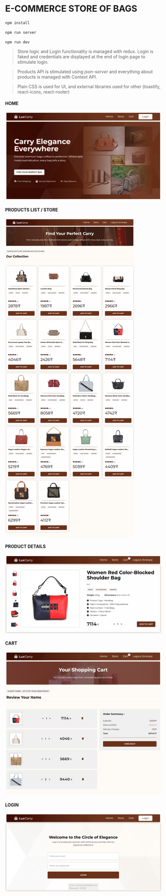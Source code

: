 # E-COMMERCE STORE OF BAGS

`npm install`

`npm run server`

`npm run dev`

> Store logic and Login functionality is managed with redux. Login is faked and credentials are displayed at the end of login page to stimulate login.

> Products API is stimulated using _json-server_ and everything about products is managed with Context API.

> Plain CSS is used for UI, and external libraries used for other (toastify, react-icons, react-router)

#### HOME

![alt text](/public/SCREENSHOTS/HOME_SNAPSHOT.png)

#### PRODUCTS LIST / STORE

![alt text](/public/SCREENSHOTS/PRODUCTS_SNAPSHOT.png)

#### PRODUCT DETAILS

![alt text](/public/SCREENSHOTS/PRODUCT_DETAILS_SNAPSHOT.png)

#### CART

![alt text](/public/SCREENSHOTS/CART_SNAPSHOT.png)

#### LOGIN

![alt text](/public/SCREENSHOTS/LOGIN_SNAPSHOT.png)
